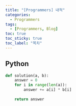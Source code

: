 ```yaml
---
title: "[Programmers] 내적"
categories:
  - Programmers
tags:
  - [Programmers, Blog]
toc: true
toc_sticky: true
toc_label: "목차"
---
```


## Python
~~~python
def solution(a, b):
    answer = 0
    for i in range(len(a)):
        answer += a[i] * b[i]
        
    return answer
~~~
